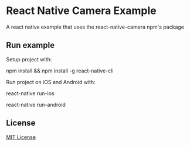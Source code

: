 # React Native Camera Example

A react native example that uses the react-native-camera npm's package

## Run example

Setup project with:

npm install && npm install -g react-native-cli

Run project on iOS and Android with:

react-native run-ios

react-native run-android

## License

[MIT License](https://github.com/guilhermebruzzi/cameraExample/blob/master/LICENSE)
